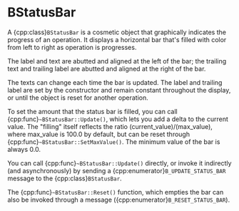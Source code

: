 # BStatusBar

A {cpp:class}`BStatusBar` is a cosmetic object that graphically indicates
the progress of an operation. It displays a horizontal bar that's filled
with color from left to right as operation is progresses.

The label and text are abutted and aligned at the left of the bar; the
trailing text and trailing label are abutted and aligned at the right of
the bar.

The texts can change each time the bar is updated. The label and trailing
label are set by the constructor and remain constant throughout the
display, or until the object is reset for another operation.

To set the amount that the status bar is filled, you can call
{cpp:func}`~BStatusBar::Update()`, which lets you add a delta to the
current value. The "filling" itself reflects the ratio
(current_value)/(max_value), where max_value is 100.0 by default, but can
be reset through {cpp:func}`~BStatusBar::SetMaxValue()`. The minimum value
of the bar is always 0.0.

You can call {cpp:func}`~BStatusBar::Update()` directly, or invoke it
indirectly (and asynchronously) by sending a
{cpp:enumerator}`B_UPDATE_STATUS_BAR` message to the
{cpp:class}`BStatusBar`.

The {cpp:func}`~BStatusBar::Reset()` function, which empties the bar can
also be invoked through a message ({cpp:enumerator}`B_RESET_STATUS_BAR`).
